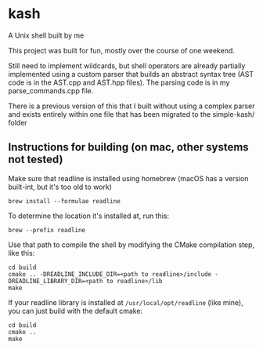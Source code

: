 # kash
A Unix shell built by me

This project was built for fun, mostly over the course of one weekend.

Still need to implement wildcards, but shell operators are already partially implemented using a custom parser that builds an abstract syntax tree (AST code is in the AST.cpp and AST.hpp files). The parsing code is in my parse_commands.cpp file. 

There is a previous version of this that I built without using a complex parser and exists entirely within one file that has been migrated to the simple-kash/ folder

## Instructions for building (on mac, other systems not tested)

Make sure that readline is installed using homebrew (macOS has a version built-int, but it's too old to work)
```
brew install --formulae readline
```

To determine the location it's installed at, run this:
```
brew --prefix readline
```

Use that path to compile the shell by modifying the CMake compilation step, like this:
```
cd build
cmake .. -DREADLINE_INCLUDE_DIR=<path to readline>/include -DREADLINE_LIBRARY_DIR=<path to readline>/lib
make
```

If your readline library is installed at `/usr/local/opt/readline` (like mine), you can just build with the default cmake:
```
cd build
cmake ..
make
```
